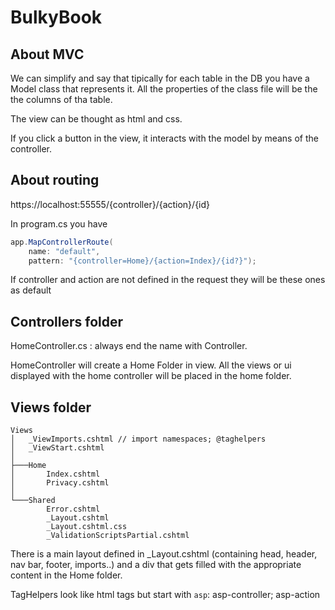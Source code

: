 # BulkyBook

## About MVC

We can simplify and say that tipically for each table in the DB you have a Model class that represents it. All the properties of the class file will be the the columns of tha table.

The view can be thought as html and css. 

If you click a button in the view, it interacts with the model by means of the controller. 

## About routing

https://localhost:55555/{controller}/{action}/{id}

In program.cs you have 

```cs
app.MapControllerRoute(
    name: "default",
    pattern: "{controller=Home}/{action=Index}/{id?}");
```

If controller and action are not defined in the request they will be these ones as default

## Controllers folder

HomeController.cs : always end the name with Controller. 

HomeController will create a Home Folder in view. All the views or ui displayed with the home controller will be placed in the home folder.

## Views folder

```
Views  
│   _ViewImports.cshtml // import namespaces; @taghelpers
│   _ViewStart.cshtml
│
├───Home
│       Index.cshtml
│       Privacy.cshtml
│
└───Shared
        Error.cshtml
        _Layout.cshtml
        _Layout.cshtml.css
        _ValidationScriptsPartial.cshtml
  ```
  
There is a main layout defined in \_Layout.cshtml (containing head, header, nav bar, footer, imports..) and a div that gets filled with the appropriate content in the Home folder. 

TagHelpers look like html tags but start with `asp`: asp-controller; asp-action
